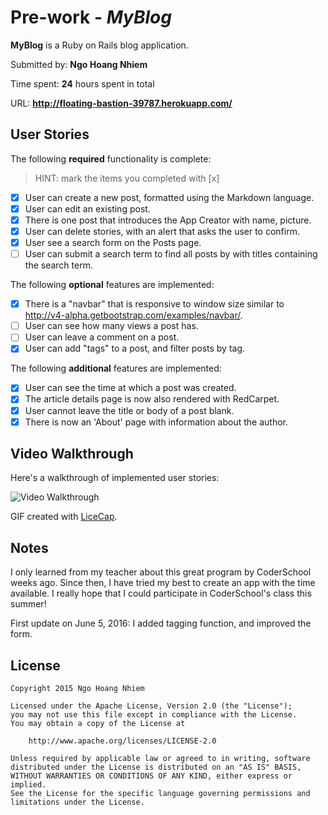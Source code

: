 # Pre-work - *MyBlog*


**MyBlog** is a Ruby on Rails blog application.

Submitted by: **Ngo Hoang Nhiem**

Time spent: **24** hours spent in total

URL: **http://floating-bastion-39787.herokuapp.com/**

## User Stories

The following **required** functionality is complete:

> HINT: mark the items you completed with [x]

* [x] User can create a new post, formatted using the Markdown language.
* [x] User can edit an existing post.
* [x] There is one post that introduces the App Creator with name, picture.
* [x] User can delete stories, with an alert that asks the user to confirm.
* [x] User see a search form on the Posts page.
* [ ] User can submit a search term to find all posts by with titles containing the search term.

The following **optional** features are implemented:
* [x] There is a "navbar" that is responsive to window size similar to http://v4-alpha.getbootstrap.com/examples/navbar/. 
* [ ] User can see how many views a post has. 
* [ ] User can leave a comment on a post.
* [x] User can add "tags" to a post, and filter posts by tag. 

The following **additional** features are implemented:

* [x] User can see the time at which a post was created.
* [x] The article details page is now also rendered with RedCarpet.
* [x] User cannot leave the title or body of a post blank.
* [x] There is now an 'About' page with information about the author.

## Video Walkthrough 

Here's a walkthrough of implemented user stories:

![Video Walkthrough](walkthrough.gif)


GIF created with [LiceCap](http://www.cockos.com/licecap/).

## Notes

I only learned from my teacher about this great program by CoderSchool weeks ago. Since then, I have tried my best to create an app with the time available. I really hope that I could participate in CoderSchool's class this summer!

First update on June 5, 2016: I added tagging function, and improved the form.

## License

    Copyright 2015 Ngo Hoang Nhiem

    Licensed under the Apache License, Version 2.0 (the "License");
    you may not use this file except in compliance with the License.
    You may obtain a copy of the License at

        http://www.apache.org/licenses/LICENSE-2.0

    Unless required by applicable law or agreed to in writing, software
    distributed under the License is distributed on an "AS IS" BASIS,
    WITHOUT WARRANTIES OR CONDITIONS OF ANY KIND, either express or implied.
    See the License for the specific language governing permissions and
    limitations under the License.
